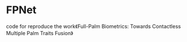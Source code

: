 # FPNet
code for reproduce the work《Full-Palm Biometrics: Towards Contactless Multiple Palm Traits Fusion》

